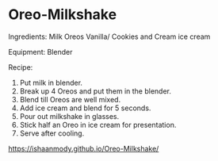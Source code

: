 # Oreo-Milkshake

Ingredients:
Milk
Oreos
Vanilla/ Cookies and Cream ice cream

Equipment:
Blender

Recipe:
1) Put milk in blender.
2) Break up 4 Oreos and put them in the blender.
3) Blend till Oreos are well mixed.
4) Add ice cream and blend for 5 seconds.
5) Pour out milkshake in glasses.
6) Stick half an Oreo in ice cream for presentation.
7) Serve after cooling.



















https://ishaanmody.github.io/Oreo-Milkshake/
